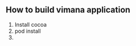 How to build vimana application
-----------------------------------
1. Install cocoa
2. pod install
3. 

